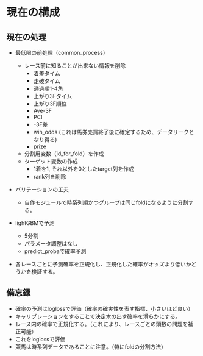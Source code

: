 # 現在の構成

## 現在の処理
- 最低限の前処理（common_process）
  - レース前に知ることが出来ない情報を削除
    - 着差タイム
    - 走破タイム
    - 通過順1-4角
    - 上がり3Fタイム
    - 上がり3F順位
    - Ave-3F
    - PCI
    - -3F差
    - win_odds (これは馬券売買終了後に確定するため、データリークとなり得る)
    - prize
  - 分割用変数（id_for_fold）を作成
  - ターゲット変数の作成
    - 1着を1, それ以外を0としたtarget列を作成
    - rank列を削除

- バリテーションの工夫
  - 自作モジュールで時系列順かつグループは同じfoldになるように分割する。

- lightGBMで予測
  - 5分割
  - パラメータ調整はなし
  - predict_probaで確率予測

- 各レースごとに予測確率を正規化し、正規化した確率がオッズより低いかどうかを検証する。


## 備忘録
- 確率の予測はloglossで評価（確率の確実性を表す指標、小さいほど良い）
- キャリブレーションをすることで決定木の出す確率を滑らかにする。
- レース内の確率で正規化する。（これにより、レースごとの頭数の問題を補正可能）
- これをloglossで評価
- 競馬は時系列データであることに注意。（特にfoldの分割方法）
